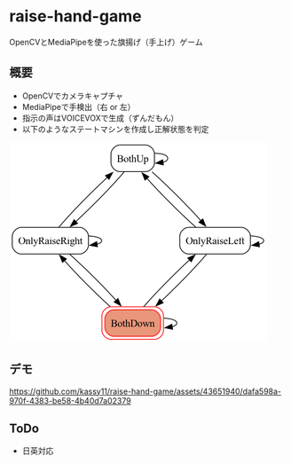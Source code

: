 # raise-hand-game
OpenCVとMediaPipeを使った旗揚げ（手上げ）ゲーム

## 概要
- OpenCVでカメラキャプチャ
- MediaPipeで手検出（右 or 左）
- 指示の声はVOICEVOXで生成（ずんだもん）
- 以下のようなステートマシンを作成し正解状態を判定

![image](./assets/state_machine.png)

## デモ

https://github.com/kassy11/raise-hand-game/assets/43651940/dafa598a-970f-4383-be58-4b40d7a02379

## ToDo
- 日英対応
